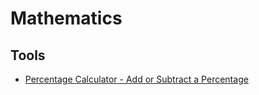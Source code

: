 # Mathematics

## Tools

- [Percentage Calculator - Add or Subtract a Percentage](http://www.percentagecalculator.co/Add-Subtract-Percentage.html)
